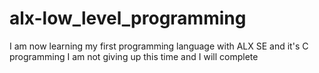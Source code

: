 # alx-low_level_programming
I am now learning my first programming language with ALX SE and it's C programming
I am not giving up this time and I will complete
